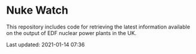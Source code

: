# Nuke Watch

This repository includes code for retrieving the latest information available on the output of EDF nuclear power plants in the UK.

Last updated: 2021-01-14 07:36